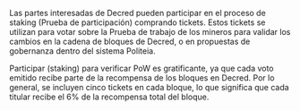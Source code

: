 Las partes interesadas de Decred pueden participar en el proceso de staking (Prueba de participación) comprando tickets. Estos tickets se utilizan para votar sobre la Prueba de trabajo de los mineros para validar los cambios en la cadena de bloques de Decred, o en propuestas de gobernanza dentro del sistema Politeia.

Participar (staking) para verificar PoW es gratificante, ya que cada voto emitido recibe parte de la recompensa de los bloques en Decred. Por lo general, se incluyen cinco tickets en cada bloque, lo que significa que cada titular recibe el 6% de la recompensa total del bloque.
